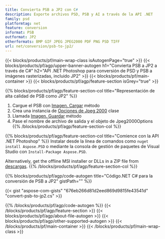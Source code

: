 ```yaml
---
title: Convierta PSB a JP2 con C#
description: Exporte archivos PSD, PSB y AI a través de la API .NET
family: psd
platformtag: net
feature: conversion
informat: PSB
outformat: JP2
otherformats: BMP GIF JPEG JPEG2000 PDF PNG PSD TIFF
url: net/conversion/psb-to-jp2/
---
```


{{< blocks/products/pf/main-wrap-class isAutogenPage="true" >}}
{{< blocks/products/pf/agp/upper-banner-autogen h1="Convierta PSB a JP2 a través de C#" h2="API .NET Photoshop para conversión de PSD y PSB a imágenes rasterizadas, incluido JP2" >}}
{{< blocks/products/pf/main-container >}}
{{< blocks/products/pf/agp/feature-section isGrey="true" >}}

{{% blocks/products/pf/agp/feature-section-col title="Representación de alta calidad de PSB como JP2" %}}
1. Cargue el PSB con [Imagen. Cargar](https://apireference.aspose.com/psd/net/aspose.psd/image/methods/load/index) método
1. Crea una instancia de [Opciones de Jpeg 2000](https://apireference.aspose.com/psd/net/aspose.psd.imageoptions/Jpeg2000Options) clase
1. Llamada [Imagen. Guardar](https://apireference.aspose.com/psd/net/aspose.psd/image/methods/save/index) método
1. Pase el nombre de archivo de salida y el objeto de Jpeg2000Options
{{% /blocks/products/pf/agp/feature-section-col %}}

{{% blocks/products/pf/agp/feature-section-col title="Comience con la API .NET Photoshop" %}}
Instalar desde la línea de comandos como ```nuget install Aspose.PSD``` o mediante la consola de gestión de paquetes de Visual Studio con ```Install-Package Aspose.PSD```.

Alternatively, get the offline MSI installer or DLLs in a ZIP file from [descargas](https://releases.aspose.com/psd/net).
{{% /blocks/products/pf/agp/feature-section-col %}}

{{% blocks/products/pf/agp/code-autogen title="Código.NET C# para la conversión de PSB a JP2" gistPath="" %}}

{{< gist "aspose-com-gists" "676eb266d81d2eed869d9815fe43541d" "convert-psb-to-jp2.cs" >}}

{{% /blocks/products/pf/agp/code-autogen %}}
{{< /blocks/products/pf/agp/feature-section >}}
{{< blocks/products/pf/agp/about-file-autogen >}}
{{< blocks/products/pf/agp/other-supported-autogen >}}
{{< /blocks/products/pf/main-container >}}
{{< /blocks/products/pf/main-wrap-class >}}

